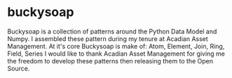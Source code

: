 # buckysoap
Buckysoap is a collection of patterns around the Python Data Model and Numpy. I assembled these pattern during my tenure at Acadian Asset Management. At it's core Buckysoap is make of: Atom, Element, Join, Ring, Field, Series
I would like to thank Acadian Asset Management for giving me the freedom to develop these patterns then releasing them to the Open Source.
